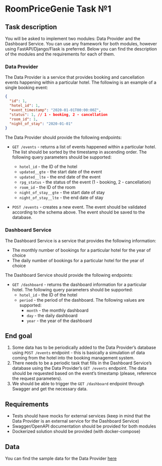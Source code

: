 # RoomPriceGenie Task №1

## Task description

You will be asked to implement two modules: Data Provider and the Dashboard Service. You can use any framework for both modules, however using FastAPI/Django/Flask is preferred. Below you can find the description of the modules and the requirements for each of them.

### Data Provider

The Data Provider is a service that provides booking and cancellation events happening within a particular hotel. The following is an example of a single booking event:

```json
{
  "id": 1,
  "hotel_id": 1,
  "event_timestamp": "2020-01-01T00:00:00Z",
  "status": 1, // 1 - booking, 2 - cancellation
  "room_id": 1,
  "night_of_stay": "2020-01-01"
}
```

The Data Provider should provide the following endpoints:

- `GET /events` - returns a list of events happened within a particular hotel. The list should be sorted by the timestamp in ascending order. The following query parameters should be supported:
  - `hotel_id` - the ID of the hotel
  - `updated__gte` - the start date of the event
  - `updated__lte` - the end date of the event
  - `rpg_status` - the status of the event (1 - booking, 2 - cancellation)
  - `room_id` - the ID of the room
  - `night_of_stay__gte` - the start date of stay
  - `night_of_stay__lte` - the end date of stay

- `POST /events` - creates a new event. The event should be validated according to the schema above. The event should be saved to the database.

### Dashboard Service

The Dashboard Service is a service that provides the following information: 
- The monthly number of bookings for a particular hotel for the year of choice
- The daily number of bookings for a particular hotel for the year of choice

The Dashboard Service should provide the following endpoints:

- `GET /dashboard` - returns the dashboard information for a particular hotel. The following query parameters should be supported:
  - `hotel_id` - the ID of the hotel
  - `period` - the period of the dashboard. The following values are supported:
    - `month` - the monthly dashboard
    - `day` - the daily dashboard
    - `year` - the year of the dashboard

## End goal
1. Some data has to be periodically added to the Data Provider’s database using `POST /events` endpoint - this is basically a simulation of data coming from the hotel into the booking management system.
2. There needs to be a periodic task that fills in the Dashboard Service’s database using the Data Provider’s `GET /events` endpoint. The data should be requested based on the event’s timestamp (please, reference the request parameters).
3. We should be able to trigger the `GET /dashboard` endpoint through Swagger and get the necessary data.

## Requirements
- Tests should have mocks for external services (keep in mind that the Data Provider is an external service for the Dashboard Service)
- Swagger/OpenAPI documentation should be provided for both modules
- Dockerized solution should be provided (with docker-compose)

## Data
You can find the sample data for the Data Provider [here](https://drive.google.com/file/d/14yZfUxcsNsHMxXS-b9ZKNWwKUpv9Wfk6/view?usp=sharing)